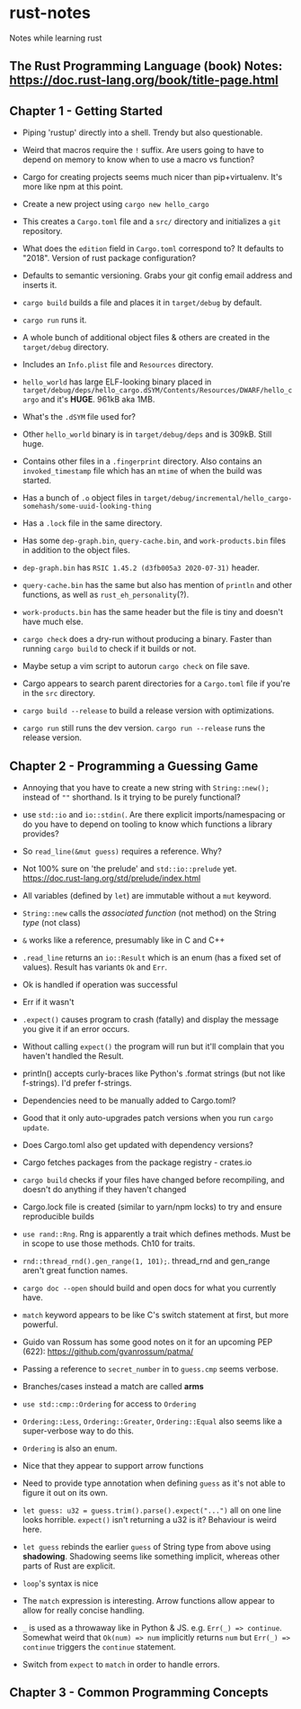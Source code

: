# rust-notes
Notes while learning rust

## The Rust Programming Language (book) Notes: https://doc.rust-lang.org/book/title-page.html

## Chapter 1 - Getting Started

* Piping 'rustup' directly into a shell. Trendy but also questionable.
* Weird that macros require the `!` suffix. Are users going to have to depend on memory to know when to use a macro vs function?
* Cargo for creating projects seems much nicer than pip+virtualenv. It's more like npm at this point.
* Create a new project using `cargo new hello_cargo`
* This creates a `Cargo.toml` file and a `src/` directory and initializes a `git` repository.

* What does the `edition` field in `Cargo.toml` correspond to? It defaults to "2018". Version of rust package configuration?
* Defaults to semantic versioning. Grabs your git config email address and inserts it.
* `cargo build` builds a file and places it in `target/debug` by default.
* `cargo run` runs it.
* A whole bunch of additional object files & others are created in the `target/debug` directory.

* Includes an `Info.plist` file and `Resources` directory.
* `hello_world` has large ELF-looking binary placed in `target/debug/deps/hello_cargo.dSYM/Contents/Resources/DWARF/hello_cargo` and it's **HUGE**. 961kB aka 1MB.
* What's the `.dSYM` file used for?
* Other `hello_world` binary is in `target/debug/deps` and is 309kB. Still huge.
* Contains other files in a `.fingerprint` directory. Also contains an `invoked_timestamp` file which has an `mtime` of when the build was started.

* Has a bunch of `.o` object files in `target/debug/incremental/hello_cargo-somehash/some-uuid-looking-thing`
* Has a `.lock` file in the same directory.
* Has some `dep-graph.bin`, `query-cache.bin`, and `work-products.bin` files in addition to the object files.
* `dep-graph.bin` has `RSIC 1.45.2 (d3fb005a3 2020-07-31)` header.
* `query-cache.bin` has the same but also has mention of `println` and other functions, as well as `rust_eh_personality`(?).
* `work-products.bin` has the same header but the file is tiny and doesn't have much else.

* `cargo check` does a dry-run without producing a binary. Faster than running `cargo build` to check if it builds or not.
* Maybe setup a vim script to autorun `cargo check` on file save.
* Cargo appears to search parent directories for a `Cargo.toml` file if you're in the `src` directory.
* `cargo build --release` to build a release version with optimizations.
* `cargo run` still runs the dev version. `cargo run --release` runs the release version.


## Chapter 2 - Programming a Guessing Game

* Annoying that you have to create a new string with `String::new();` instead of `""` shorthand. Is it trying to be purely functional?
* use `std::io` and `io::stdin(`. Are there explicit imports/namespacing or do you have to depend on tooling to know which functions a library provides?
* So `read_line(&mut guess)` requires a reference. Why?
* Not 100% sure on 'the prelude' and `std::io::prelude` yet. https://doc.rust-lang.org/std/prelude/index.html
* All variables (defined by `let`) are immutable without a `mut` keyword.

* `String::new` calls the *associated function* (not method) on the String *type* (not class)
* `&` works like a reference, presumably like in C and C++
* `.read_line` returns an `io::Result` which is an enum (has a fixed set of values). Result has variants `Ok` and `Err`.
* Ok is handled if operation was successful
* Err if it wasn't

* `.expect()` causes program to crash (fatally) and display the message you give it if an error occurs.
* Without calling `expect()` the program will run but it'll complain that you haven't handled the Result.
* println() accepts curly-braces like Python's .format strings (but not like f-strings). I'd prefer f-strings.
* Dependencies need to be manually added to Cargo.toml?
* Good that it only auto-upgrades patch versions when you run `cargo update`.

* Does Cargo.toml also get updated with dependency versions?
* Cargo fetches packages from the package registry - crates.io
* `cargo build` checks if your files have changed before recompiling, and doesn't do anything if they haven't changed
* Cargo.lock file is created (similar to yarn/npm locks) to try and ensure reproducible builds
* `use rand::Rng`. Rng is apparently a trait which defines methods. Must be in scope to use those methods. Ch10 for traits.

* `rnd::thread_rnd().gen_range(1, 101);`. thread_rnd and gen_range aren't great function names.
* `cargo doc --open` should build and open docs for what you currently have.
* `match` keyword appears to be like C's switch statement at first, but more powerful.
* Guido van Rossum has some good notes on it for an upcoming PEP (622): https://github.com/gvanrossum/patma/
* Passing a reference to `secret_number` in to `guess.cmp` seems verbose.

* Branches/cases instead a match are called **arms**
* `use std::cmp::Ordering` for access to `Ordering`
* `Ordering::Less`, `Ordering::Greater`, `Ordering::Equal` also seems like a super-verbose way to do this.
* `Ordering` is also an enum.
* Nice that they appear to support arrow functions

* Need to provide type annotation when defining `guess` as it's not able to figure it out on its own.
* `let guess: u32 = guess.trim().parse().expect("...")` all on one line looks horrible. `expect()` isn't returning a u32 is it? Behaviour is weird here.
* `let guess` rebinds the earlier `guess` of String type from above using **shadowing**. Shadowing seems like something implicit, whereas other parts of Rust are explicit.
* `loop`'s syntax is nice
* The `match` expression is interesting. Arrow functions allow appear to allow for really concise handling.

* `_` is used as a throwaway like in Python & JS. e.g. `Err(_) => continue`. Somewhat weird that `Ok(num) => num` implicitly returns `num` but `Err(_) => continue` triggers the `continue` statement.
* Switch from `expect` to `match` in order to handle errors.


## Chapter 3 - Common Programming Concepts

